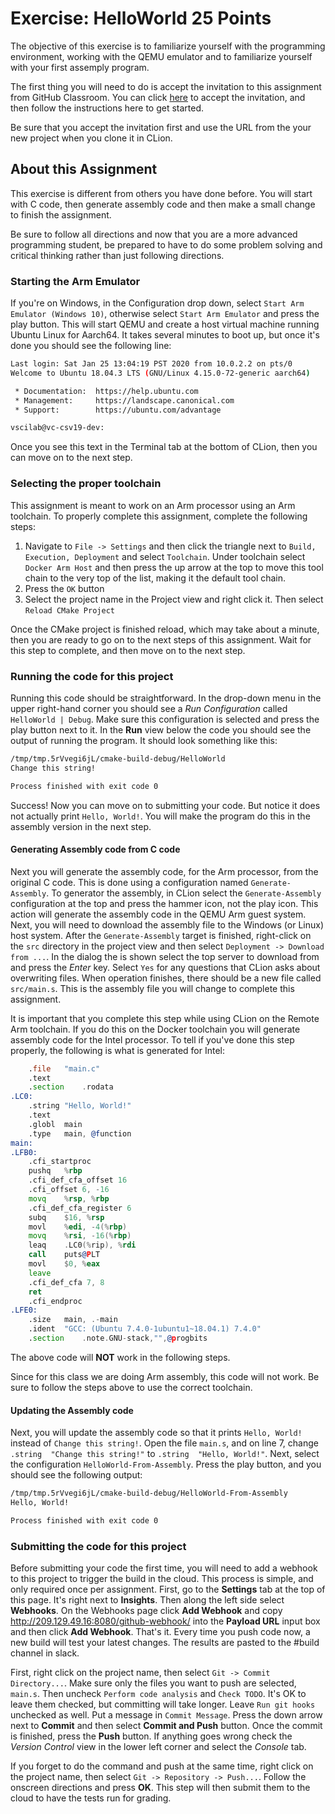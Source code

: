 # Exercise: HelloWorld 25 Points

The objective of this exercise is to familiarize yourself
with the programming environment, working with the QEMU emulator and
to familiarize yourself with your first assemply program. 

The first thing you will need to do is accept the invitation to this assignment from GitHub Classroom. You can click [here](https://classroom.github.com/a/SaTUhxBc) to accept the invitation, and then follow the instructions here to get started.

Be sure that you accept the invitation first and use the URL from the your new project when you clone it in CLion.

## About this Assignment

This exercise is different from others you have done before. You will start with C code, then generate assembly code and then make a small change to finish the assignment. 

Be sure to follow all directions and now that you are a more advanced programming student, be prepared to have to do some problem solving and critical thinking rather than just following directions.

### Starting the Arm Emulator

If you're on Windows, in the Configuration drop down, select `Start Arm Emulator (Windows 10)`, otherwise
select `Start Arm Emulator` and press the play button. This will start QEMU and create a host virtual machine running Ubuntu Linux for
Aarch64. It takes several minutes to boot up, but once it's done you should see the following line:

```bash
Last login: Sat Jan 25 13:04:19 PST 2020 from 10.0.2.2 on pts/0
Welcome to Ubuntu 18.04.3 LTS (GNU/Linux 4.15.0-72-generic aarch64)

 * Documentation:  https://help.ubuntu.com
 * Management:     https://landscape.canonical.com
 * Support:        https://ubuntu.com/advantage

vscilab@vc-csv19-dev:
```

Once you see this text in the Terminal tab at the bottom of CLion, then you can move on to the next step.

### Selecting the proper toolchain

This assignment is meant to work on an Arm processor using an Arm toolchain. To properly complete this assignment, complete 
the following steps:

1. Navigate to `File -> Settings` and then click the triangle next to `Build, Execution, Deployment` and select `Toolchain`.
   Under toolchain select `Docker Arm Host` and then press the up arrow at the top to move this tool chain to the very top 
   of the list, making it the default tool chain.
2. Press the `OK` button
3. Select the project name in the Project view and right click it. Then select `Reload CMake Project`

Once the CMake project is finished reload, which may take about a minute, then you are ready to go on to the next
steps of this assignment. Wait for this step to complete, and then move on to the next step.

### Running the code for this project

Running this code should be straightforward. In the drop-down 
menu in the upper right-hand corner you should see a *Run
Configuration* called `HelloWorld | Debug`. Make sure this 
configuration is selected and press the play button next to it.
In the **Run** view below the code you should see the output 
of running the program. It should look something like this:

```bash
/tmp/tmp.5rVvegi6jL/cmake-build-debug/HelloWorld
Change this string!

Process finished with exit code 0
```
Success! Now you can move on to submitting your code. But notice it does not actually print `Hello, World!`. 
You will make the program do this in the assembly version in the next step.

#### Generating Assembly code from C code

Next you will generate the assembly code, for the Arm processor, from the original C code. 
This is done using a configuration named `Generate-Assembly`. To generator the assembly, in CLion
select the `Generate-Assembly` configuration at the top and press the hammer icon, not the
play icon. This action will generate the assembly code in the QEMU Arm guest system. Next, 
you will need to download the assembly file to the Windows (or Linux) host system. After the
`Generate-Assembly` target is finished, right-click on the `src` directory in the project view
and then select `Deployment -> Download from ...`. In the dialog the is shown select the top server
to download from and press the _Enter_ key. Select `Yes` for any questions that CLion asks about 
overwriting files. When operation finishes, there should be a new file called `src/main.s`. This
is the assembly file you will change to complete this assignment.

It is important that you complete this step while using CLion on the Remote Arm toolchain. If you 
do this on the Docker toolchain you will generate assembly code for the Intel processor. To tell if
you've done this step properly, the following is what is generated for Intel:

```asm
	.file	"main.c"
	.text
	.section	.rodata
.LC0:
	.string	"Hello, World!"
	.text
	.globl	main
	.type	main, @function
main:
.LFB0:
	.cfi_startproc
	pushq	%rbp
	.cfi_def_cfa_offset 16
	.cfi_offset 6, -16
	movq	%rsp, %rbp
	.cfi_def_cfa_register 6
	subq	$16, %rsp
	movl	%edi, -4(%rbp)
	movq	%rsi, -16(%rbp)
	leaq	.LC0(%rip), %rdi
	call	puts@PLT
	movl	$0, %eax
	leave
	.cfi_def_cfa 7, 8
	ret
	.cfi_endproc
.LFE0:
	.size	main, .-main
	.ident	"GCC: (Ubuntu 7.4.0-1ubuntu1~18.04.1) 7.4.0"
	.section	.note.GNU-stack,"",@progbits
```

The above code will **NOT** work in the following steps.

Since for this class we are doing Arm assembly, this code will not work. Be sure to follow the steps above
to use the correct toolchain.

#### Updating the Assembly code

Next, you will update the assembly code so that it prints `Hello, World!` instead of `Change this string!`.
Open the file `main.s`, and on line 7, change `.string	"Change this string!"` to `.string	"Hello, World!"`.
Next, select the configuration `HelloWorld-From-Assembly`. Press the play button, and you should see the following
output: 

```bash
/tmp/tmp.5rVvegi6jL/cmake-build-debug/HelloWorld-From-Assembly
Hello, World!

Process finished with exit code 0
```

### Submitting the code for this project

Before submitting your code the first time, you will need to add a webhook to this project to trigger the build in the cloud. This process is simple, and only required once per assignment. First, go to the **Settings** tab at the top of this page. It's right next to **Insights**. Then along the left side select **Webhooks**. On the Webhooks page click **Add Webhook** and copy http://209.129.49.16:8080/github-webhook/ into the **Payload URL** input box and then click **Add Webhook**. That's it. Every time you push code now, a new build will test your latest changes. The results are pasted to the #build channel in slack.

First, right click on the project name, then select `Git -> Commit Directory...`. 
Make sure only the files you want to push are selected, `main.s`. Then uncheck `Perform code analysis` and `Check TODO`. It's OK to leave them checked, but committing will take longer. Leave `Run git hooks` unchecked as well. Put a message in `Commit Message`. Press the down arrow next to **Commit** and then select **Commit and Push** button. Once the commit is finished, press the **Push** button. If anything goes wrong check the _Version Control_ view
in the lower left corner and select the _Console_ tab.
 
If you forget to do the command and push at the same time, right click on the project name, then select `Git -> Repository -> Push...`. Follow the onscreen directions
and press **OK**. This step will then submit them to the cloud to have the tests run for grading.
